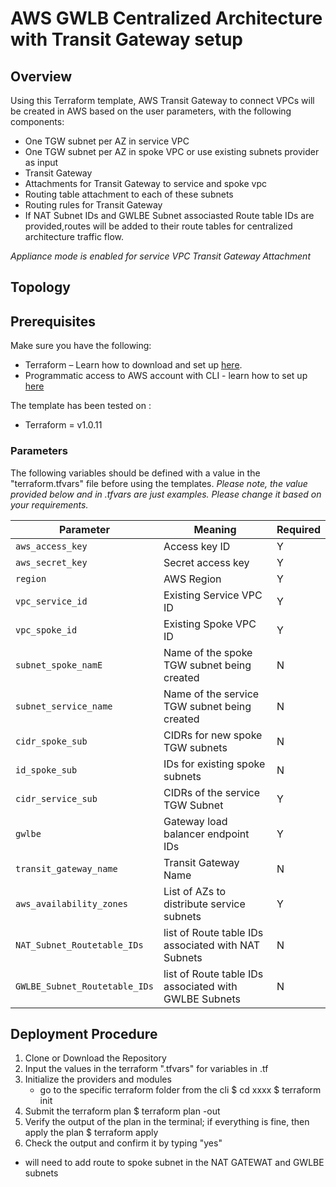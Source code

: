 # AWS GWLB Centralized Architecture with Transit Gateway setup

## Overview

Using this Terraform template, AWS Transit Gateway to connect VPCs will be created in AWS based on the user parameters, with the following components:

- One TGW subnet per AZ in service VPC
- One TGW subnet per AZ in spoke VPC or use existing subnets provider as input
- Transit Gateway
- Attachments for Transit Gateway to service and spoke vpc
- Routing table attachment to each of these subnets
- Routing rules for Transit Gateway
- If NAT Subnet IDs and GWLBE Subnet associasted Route table IDs are provided,routes will be added to their route tables for centralized architecture traffic flow.

*Appliance mode is enabled for service VPC Transit Gateway Attachment*

## Topology



## Prerequisites

Make sure you have the following:

- Terraform – Learn how to download and set up [here](https://learn.hashicorp.com/terraform/getting-started/install.html).
- Programmatic access to AWS account with CLI - learn how to set up [here](https://docs.aws.amazon.com/cli/latest/userguide/cli-chap-configure.html)

The template has been tested on :
- Terraform = v1.0.11

### Parameters

The following variables should be defined with a value in the "terraform.tfvars" file before using the templates. 
*Please note, the value provided below and in .tfvars are just examples. Please change it based on your requirements.*

| Parameter | Meaning | Required |
| --- | --- | --- |
| `aws_access_key` | Access key ID | Y |
| `aws_secret_key` | Secret access key | Y |
| `region` | AWS Region | Y |
| `vpc_service_id` | Existing Service VPC ID | Y |
| `vpc_spoke_id` | Existing Spoke VPC ID | Y |
| `subnet_spoke_namE` | Name of the spoke TGW subnet being created | N |
| `subnet_service_name` | Name of the service TGW subnet being created | N |
| `cidr_spoke_sub ` | CIDRs for new spoke TGW subnets | N|
| `id_spoke_sub` | IDs for existing spoke subnets | N |
| `cidr_service_sub`| CIDRs of the service TGW Subnet | Y | 
| `gwlbe` | Gateway load balancer endpoint IDs | Y |
| `transit_gateway_name` | Transit Gateway Name | N |
| `aws_availability_zones` | List of AZs to distribute service subnets | Y |
| `NAT_Subnet_Routetable_IDs` | list of Route table IDs associated with NAT Subnets | N |
| `GWLBE_Subnet_Routetable_IDs` | list of Route table IDs associated with GWLBE Subnets | N |


## Deployment Procedure

1) Clone or Download the Repository 
2) Input the values in the terraform ".tfvars" for variables in .tf 
3) Initialize the providers and modules
     - go to the specific terraform folder from the cli 
        $ cd xxxx
        $ terraform init 
4) Submit the terraform plan 
    $ terraform plan -out <filename>
5) Verify the output of the plan in the terminal; if everything is fine, then apply the plan 
    $ terraform apply <out filename generated earlier>
6) Check the output and confirm it by typing "yes"

* will need to add route to spoke subnet in the NAT GATEWAT and GWLBE subnets